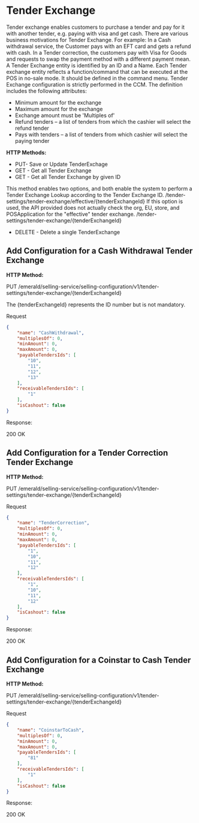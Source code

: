 # Tender Exchange

Tender exchange enables customers to purchase a tender and pay for it with another tender, e.g. paying with visa and get cash.  There are various business motivations for Tender Exchange.
For example: In a Cash withdrawal service, the Customer pays with an EFT card and gets a refund with cash.
In a Tender correction, the customers pay with Visa for Goods and requests to swap the payment method with a different payment mean.
A Tender Exchange entity is identified by an ID and a Name.
Each Tender exchange entity reflects a function/command that can be executed at the POS in no-sale mode. It should be defined in the command menu.
Tender Exchange configuration is strictly performed in the CCM.
The definition includes the following attributes:

* Minimum amount for the exchange
* Maximum amount for the exchange
* Exchange amount must be 'Multiples of'
* Refund tenders – a list of tenders from which the cashier will select the refund tender
* Pays with tenders – a list of tenders from which cashier will select the paying tender

**HTTP Methods:**

* PUT- Save or Update TenderExchage
* GET - Get all Tender Exchange
* GET - Get all Tender Exchange by given ID

This method enables two options, and both enable the system to perform a Tender Exchange Lookup according to the Tender Exchange ID.
/tender-settings/tender-exchange/effective/{tenderExchangeId}
If this option is used, the API provided does not actually check the org, EU, store, and POSApplication for the "effective" tender exchange.
/tender-settings/tender-exchange/{tenderExchangeId}

* DELETE - Delete a single TenderExchange
  
## Add Configuration for a Cash Withdrawal Tender Exchange

**HTTP Method:**

PUT
/emerald/selling-service/selling-configuration/v1/tender-settings/tender-exchange/{tenderExchangeId}

The {tenderExchangeId} represents the ID number but is not mandatory.

Request

```json
{
    "name": "CashWithdrawal",
    "multiplesOf": 0,
    "minAmount": 0,
    "maxAmount": 0,
    "payableTendersIds": [
		"10",
		"11",
		"12",
		"13"
    ],
    "receivableTendersIds": [
        "1"
    ],
    "isCashout": false
}
```

Response:

200 OK

## Add Configuration for a Tender Correction Tender Exchange

**HTTP Method:**

PUT
/emerald/selling-service/selling-configuration/v1/tender-settings/tender-exchange/{tenderExchangeId}

Request

```json
{
    "name": "TenderCorrection",
    "multiplesOf": 0,
    "minAmount": 0,
    "maxAmount": 0,
    "payableTendersIds": [
        "1",
		"10",
		"11",
		"12"
    ],
    "receivableTendersIds": [
        "1",
		"10",
		"11",
		"12"
    ],
    "isCashout": false
}
```

Response:

200 OK

## Add Configuration for a Coinstar to Cash Tender Exchange

**HTTP Method:**

PUT
/emerald/selling-service/selling-configuration/v1/tender-settings/tender-exchange/{tenderExchangeId}

Request

```json
{
    "name": "CoinstarToCash",
    "multiplesOf": 0,
    "minAmount": 0,
    "maxAmount": 0,
    "payableTendersIds": [
        "81"
    ],
    "receivableTendersIds": [
        "1"
    ],
    "isCashout": false
}
```

Response:

200 OK
